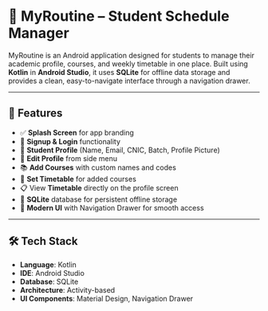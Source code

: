 # 📱 MyRoutine – Student Schedule Manager

MyRoutine is an Android application designed for students to manage their academic profile, courses, and weekly timetable in one place. Built using **Kotlin** in **Android Studio**, it uses **SQLite** for offline data storage and provides a clean, easy-to-navigate interface through a navigation drawer.

---

## 🚀 Features

- ✅ **Splash Screen** for app branding
- 🔐 **Signup & Login** functionality
- 👤 **Student Profile** (Name, Email, CNIC, Batch, Profile Picture)
- 📂 **Edit Profile** from side menu
- 📚 **Add Courses** with custom names and codes
- 📅 **Set Timetable** for added courses
- 📋 View **Timetable** directly on the profile screen
- 💾 **SQLite** database for persistent offline storage
- 📱 **Modern UI** with Navigation Drawer for smooth access

---

## 🛠️ Tech Stack

- **Language**: Kotlin  
- **IDE**: Android Studio  
- **Database**: SQLite  
- **Architecture**: Activity-based  
- **UI Components**: Material Design, Navigation Drawer



